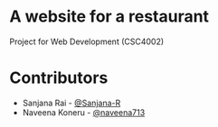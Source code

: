 # A website for a restaurant

Project for Web Development (CSC4002)

# Contributors
- Sanjana Rai - [@Sanjana-R](https://github.com/sanjana-r)
- Naveena Koneru - [@naveena713](https://github.com/naveena713)
